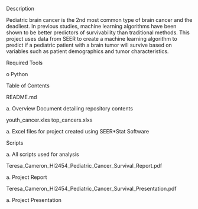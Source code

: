 Description

Pediatric brain cancer is the 2nd most common type of brain cancer and the deadliest. In previous studies, machine learning algorithms have been shown to be better predictors of survivability than traditional methods. 
This project uses data from SEER to create a machine learning algorithm to predict if a pediatric patient with a brain tumor will survive based on variables such as patient demographics and tumor characteristics.

Required Tools

o Python

Table of Contents

README.md

a. Overview Document detailing repository contents

youth_cancer.xlxs top_cancers.xlxs

a. Excel files for project created using SEER*Stat Software

Scripts

a. All scripts used for analysis

Teresa_Cameron_HI2454_Pediatric_Cancer_Survival_Report.pdf

a. Project Report

Teresa_Cameron_HI2454_Pediatric_Cancer_Survival_Presentation.pdf

a. Project Presentation
